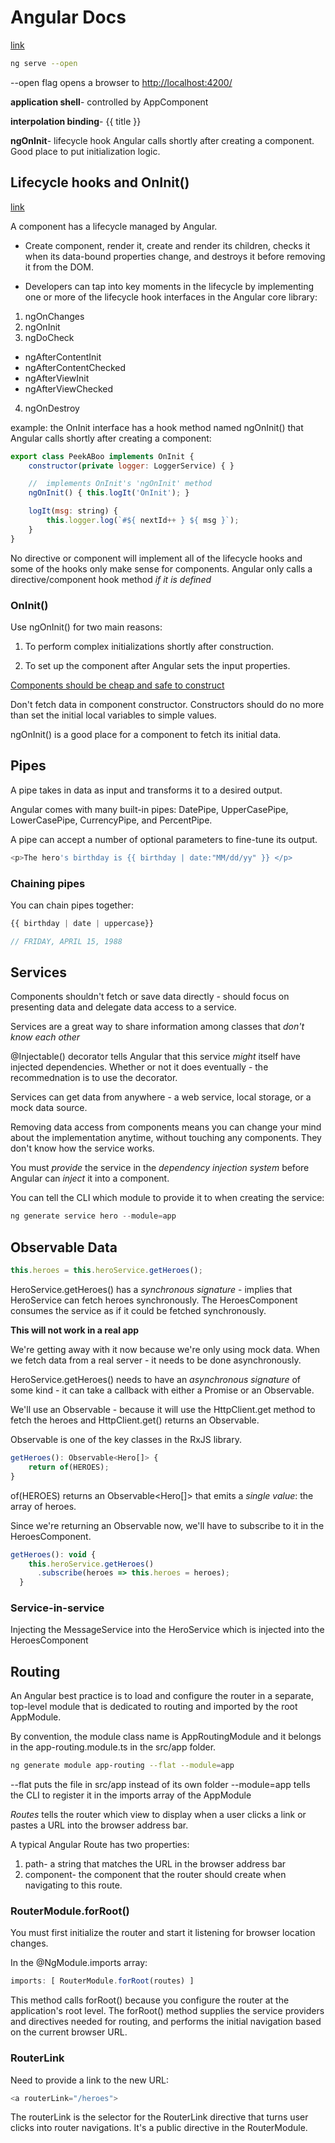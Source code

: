# Angular Docs

[link](https://angular.io/tutorial/toh-pt0)

```bash
ng serve --open
```

--open flag opens a browser to <http://localhost:4200/>

**application shell**- controlled by AppComponent

**interpolation binding**- {{ title }}

**ngOnInit**- lifecycle hook Angular calls shortly after creating a component. Good place to put initialization logic.

## Lifecycle hooks and OnInit()
[link](https://angular.io/guide/lifecycle-hooks)

A component has a lifecycle managed by Angular. 

- Create component, render it, create and render its children, checks it when its data-bound properties change, and destroys it before removing it from the DOM.

- Developers can tap into key moments in the lifecycle by implementing one or more of the lifecycle hook interfaces in the Angular core library:

1. ngOnChanges
2. ngOnInit
3. ngDoCheck
  - ngAfterContentInit
  - ngAfterContentChecked
  - ngAfterViewInit
  - ngAfterViewChecked
4. ngOnDestroy

example: the OnInit interface has a hook method named ngOnInit() that Angular calls shortly after creating a component:

```javascript
export class PeekABoo implements OnInit {
    constructor(private logger: LoggerService) { }

    //  implements OnInit's 'ngOnInit' method
    ngOnInit() { this.logIt('OnInit'); }

    logIt(msg: string) {
        this.logger.log(`#${ nextId++ } ${ msg }`);
    }
}
```

No directive or component will implement all of the lifecycle hooks and some of the hooks only make sense for components. Angular only calls a directive/component hook method *if it is defined*

### OnInit()

Use ngOnInit() for two main reasons:

1. To perform complex initializations shortly after construction.

2. To set up the component after Angular sets the input properties.

[Components should be cheap and safe to construct](http://misko.hevery.com/code-reviewers-guide/flaw-constructor-does-real-work/)

Don't fetch data in component constructor. Constructors should do no more than set the initial local variables to simple values.

ngOnInit() is a good place for a component to fetch its initial data.

## Pipes

A pipe takes in data as input and transforms it to a desired output. 

Angular comes with many built-in pipes: DatePipe, UpperCasePipe, LowerCasePipe, CurrencyPipe, and PercentPipe. 

A pipe can accept a number of optional parameters to fine-tune its output.

```javascript
<p>The hero's birthday is {{ birthday | date:"MM/dd/yy" }} </p>
```

### Chaining pipes

You can chain pipes together:

```javascript
{{ birthday | date | uppercase}}

// FRIDAY, APRIL 15, 1988
```

## Services

Components shouldn't fetch or save data directly - should focus on presenting data and delegate data access to a service.

Services are a great way to share information among classes that *don't know each other*

@Injectable() decorator tells Angular that this service *might* itself have injected dependencies. Whether or not it does eventually - the recommednation is to use the decorator.

Services can get data from anywhere - a web service, local storage, or a mock data source.

Removing data access from components means you can change your mind about the implementation anytime, without touching any components. They don't know how the service works.

You must *provide* the service in the *dependency injection system* before Angular can *inject* it into a component.

You can tell the CLI which module to provide it to when creating the service:
```javascript
ng generate service hero --module=app
```

## Observable Data

```javascript
this.heroes = this.heroService.getHeroes();
```

HeroService.getHeroes() has a *synchronous signature* - implies that HeroService can fetch heroes synchronously. The HeroesComponent consumes the service as if it could be fetched synchronously.

**This will not work in a real app**

We're getting away with it now because we're only using mock data. When we fetch data from a real server - it needs to be done asynchronously.

HeroService.getHeroes() needs to have an *asynchronous signature* of some kind - it can take a callback with either a Promise or an Observable. 

We'll use an Observable - because it will use the HttpClient.get method to fetch the heroes and HttpClient.get() returns an Observable. 

Observable is one of the key classes in the RxJS library.

```javascript
getHeroes(): Observable<Hero[]> {
    return of(HEROES);
}
```

of(HEROES) returns an Observable<Hero[]> that emits a *single value*: the array of heroes.

Since we're returning an Observable now, we'll have to subscribe to it in the HeroesComponent.

```javascript
getHeroes(): void {
    this.heroService.getHeroes()
      .subscribe(heroes => this.heroes = heroes);
  }
```


### Service-in-service

Injecting the MessageService into the HeroService which is injected into the HeroesComponent

## Routing

An Angular best practice is to load and configure the router in a separate, top-level module that is dedicated to routing and imported by the root AppModule.

By convention, the module class name is AppRoutingModule and it belongs in the app-routing.module.ts in the src/app folder.

```bash
ng generate module app-routing --flat --module=app
```

--flat puts the file in src/app instead of its own folder
--module=app tells the CLI to register it in the imports array of the AppModule

*Routes* tells the router which view to display when a user clicks a link or pastes a URL into the browser address bar.

A typical Angular Route has two properties:

1. path- a string that matches the URL in the browser address bar
2. component- the component that the router should create when navigating to this route.

### RouterModule.forRoot()

You must first initialize the router and start it listening for browser location changes.

In the @NgModule.imports array:

```javascript
imports: [ RouterModule.forRoot(routes) ]
```

This method calls forRoot() because you configure the router at the application's root level. The forRoot() method supplies the service providers and directives needed for routing, and performs the initial navigation based on the current browser URL.

### RouterLink

Need to provide a link to the new URL:

```javascript
<a routerLink="/heroes">
```

The routerLink is the selector for the RouterLink directive that turns user clicks into router navigations. It's a public directive in the RouterModule.


